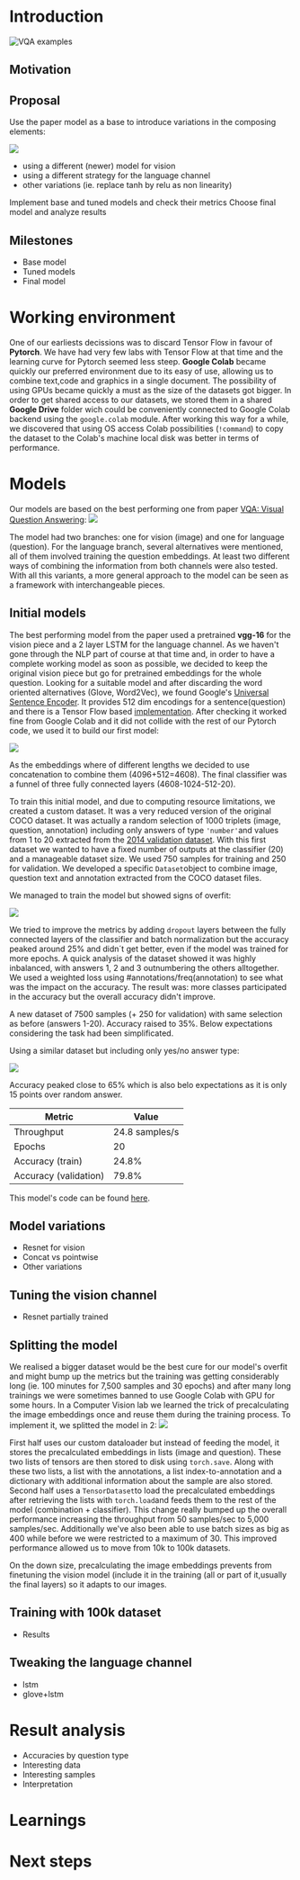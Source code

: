 # Introduction
![VQA examples](https://visualqa.org/static/img/vqa_examples.jpg)
## Motivation
## Proposal
Use the paper model as a base to introduce variations in the composing elements:

![](images/model-puzle.png)

- using a different (newer) model for vision
- using a different strategy for the language channel
- other variations (ie. replace tanh by relu as non linearity)

Implement base and tuned models and check their metrics
Choose final model and analyze results

## Milestones
- Base model
- Tuned models
- Final model

# Working environment
One of our earliests decissions was to discard Tensor Flow in favour of **Pytorch**. We have had very few labs with Tensor Flow at that time and the learning curve for Pytorch seemed less steep.
**Google Colab** became quickly our preferred environment due to its easy of use, allowing us to combine text,code and graphics in a single document. The possibility of using GPUs became quickly a must as the size of the datasets got bigger.
In order to get shared access to our datasets, we stored them in a shared **Google Drive** folder wich could be conveniently connected to Google Colab backend using the `google.colab` module. After working this way for a while, we discovered that using OS access Colab possibilities (`!command`) to copy the dataset to the Colab's machine local disk was better in terms of performance.
# Models
Our models are based on the best performing one from paper [VQA: Visual Question Answering](https://arxiv.org/pdf/1505.00468.pdf):
![](images/paper-model.png)

The model had two branches: one for vision (image) and one for language (question). For the language branch, several alternatives were mentioned, all of them involved training the question embeddings. At least two different ways of combining the information from both channels were also tested.
With all this variants, a more general approach to the model can be seen as a framework with interchangeable pieces.

## Initial models
The best performing model from the paper used a pretrained  **vgg-16** for the vision piece and a 2 layer LSTM for the language channel. As we haven't gone through the NLP part of course at that time and, in order to have a complete working model as soon as possible, we decided to keep the original vision piece but go for pretrained embeddings for the whole question. Looking for a suitable model and after discarding the word oriented alternatives (Glove, Word2Vec), we found Google's [Universal Sentence Encoder](https://static.googleusercontent.com/media/research.google.com/ca//pubs/archive/46808.pdf). It provides 512 dim encodings for a sentence(question) and there is a Tensor Flow based [implementation](https://tfhub.dev/google/universal-sentence-encoder/4). After checking it worked fine from Google Colab and it did not collide with the rest of our Pytorch code, we used it to build our first model:

![](images/model-0100.png)

As the embeddings where of different lengths we decided to use concatenation to combine them (4096+512=4608). The final classifier was a funnel of three fully connected layers (4608-1024-512-20).

To train this initial model, and due to computing resource limitations, we created a custom dataset. It was a very reduced version of the original COCO dataset. It was actually a random selection of 1000 triplets (image, question, annotation) including only answers of type `'number'`and values from 1 to 20 extracted from the [2014 validation dataset](https://visualqa.org/download.html).
With this first dataset we wanted to have a fixed number of outputs at the classifier (20) and a manageable dataset size. We used 750 samples for training and 250 for validation. We developed a specific `Dataset`object to combine image, question text and annotation extracted from the COCO dataset files.

We managed to train the model but showed signs of overfit:

![](images/model-0100-metrics.png)

We tried to improve the metrics by adding `dropout` layers between the fully connected layers of the classifier and batch normalization but 
the accuracy peaked around 25% and didn´t get better, even if the model was trained for more epochs.
A quick analysis of the dataset showed it was highly inbalanced, with answers 1, 2 and 3 outnumbering the others alltogether. We used a weighted loss using #annotations/freq(annotation) to see what was the impact on the accuracy. The result was: more classes participated in the accuracy but the overall accuracy didn't improve.

A new dataset of 7500 samples (+ 250 for validation) with same selection as before (answers 1-20). Accuracy raised to 35%. Below expectations considering the task had been simplificated.

Using a similar dataset but including only yes/no answer type:

![](images/model-0100-metrics2.png)

Accuracy peaked close to 65% which is also belo expectations as it is only 15 points over random answer.

| Metric | Value |
| ----------- | ----------- |
| Throughput | 24.8 samples/s |
| Epochs | 20 |
| Accuracy (train) | 24.8% |
| Accuracy (validation) | 79.8% |

This model's code can be found [here](model-colabs/Model100.ipynb).

## Model variations
- Resnet for vision
- Concat vs pointwise
- Other variations
## Tuning the vision channel
- Resnet partially trained
## Splitting the model
We realised a bigger dataset would be the best cure for our model's overfit and might bump up the metrics but the training was getting considerably long (ie. 100 minutes for 7,500 samples and 30 epochs) and after many long trainings we were sometimes banned to use Google Colab with GPU for some hours. In a Computer Vision lab we learned the trick of precalculating the image embeddings once and reuse them during the training process.
To implement it, we splitted the model in 2:
![](images/model-split.png)

First half uses our custom dataloader but instead of feeding the model, it stores the precalculated embeddings in lists (image and question). These two lists of tensors are then stored to disk using `torch.save`. Along with these two lists, a list with the annotations, a list index-to-annotation and a dictionary with additional information about the sample are also stored.
Second half uses a `TensorDataset`to load the precalculated embeddings after retrieving the lists with `torch.load`and feeds them to the rest of the model (combination + classifier).
This change really bumped up the overall performance increasing the throughput from 50 samples/sec to 5,000 samples/sec. Additionally we've also been able to use batch sizes as big as 400 while before we were restricted to a maximum of 30. This improved performance allowed us to move from 10k to 100k datasets.

On the down size, precalculating the image embeddings prevents from finetuning the vision model (include it in the training (all or part of it,usually the final layers) so it adapts to our images.

## Training with 100k dataset
- Results
## Tweaking the language channel
- lstm
- glove+lstm
# Result analysis
- Accuracies by question type
- Interesting data
- Interesting samples
- Interpretation
# Learnings
# Next steps
